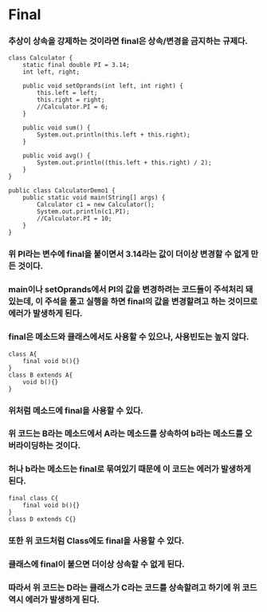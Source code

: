 # Final
### 추상이 상속을 강제하는 것이라면 final은 상속/변경을 금지하는 규제다.
    class Calculator {
        static final double PI = 3.14;
        int left, right;
    
        public void setOprands(int left, int right) {
            this.left = left;
            this.right = right;
            //Calculator.PI = 6;
        }
    
        public void sum() {
            System.out.println(this.left + this.right);
        }
    
        public void avg() {
            System.out.println((this.left + this.right) / 2);
        }
    }
    
    public class CalculatorDemo1 {
        public static void main(String[] args) {
            Calculator c1 = new Calculator();
            System.out.println(c1.PI);
            //Calculator.PI = 10;
        }
    }
### 위 PI라는 변수에 final을 붙이면서 3.14라는 값이 더이상 변경할 수 없게 만든 것이다.
### main이나 setOprands에서 PI의 값을 변경하려는 코드들이 주석처리 돼있는데, 이 주석을 풀고 실행을 하면 final의 값을 변경할려고 하는 것이므로 에러가 발생하게 된다.
### final은 메소드와 클래스에서도 사용할 수 있으나, 사용빈도는 높지 않다.
    class A{
        final void b(){}
    }
    class B extends A{
        void b(){}
    }
### 위처럼 메소드에 final을 사용할 수 있다.
### 위 코드는 B라는 메소드에서 A라는 메소드를 상속하여 b라는 메소드를 오버라이딩하는 것이다.
### 허나 b라는 메소드는 final로 묶여있기 때문에 이 코드는 에러가 발생하게 된다.
    final class C{
        final void b(){}
    }
    class D extends C{}
### 또한 위 코드처럼 Class에도 final을 사용할 수 있다.
### 클래스에 final이 붙으면 더이상 상속할 수 없게 된다.
### 따라서 위 코드는 D라는 클래스가 C라는 코드를 상속할려고 하기에 위 코드 역시 에러가 발생하게 된다.